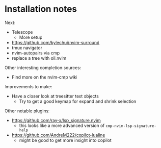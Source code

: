 # Installation notes

Next:
* Telescope
  * More setup
* https://github.com/kylechui/nvim-surround
* tmux navigator
* nvim-autopairs via cmp
* replace a tree with oil.nvim

Other interesting completion sources:
* Find more on the nvim-cmp wiki

Improvements to make:
* Have a closer look at treesitter text objects
  * Try to get a good keymap for expand and shrink selection

Other notable plugins:
* https://github.com/ray-x/lsp_signature.nvim
  * this looks like a more advanced version of `cmp-nvim-lsp-signature-help`
* https://github.com/AndreM222/copilot-lualine
  * might be good to get more insight into copilot
